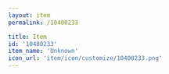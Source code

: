 ```yaml
---
layout: item
permalink: /10400233

title: Item
id: '10400233'
item_name: 'Unknown'
icon_url: 'item/icon/customize/10400233.png'
---
```

